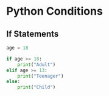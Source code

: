 # Python Conditions

## If Statements
```python
age = 18

if age >= 18:
    print("Adult")
elif age >= 13:
    print("Teenager")
else:
    print("Child")
